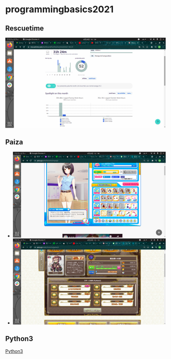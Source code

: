 # programmingbasics2021

## Rescuetime

 ![Rescuetime](./image/yoro.png)

## Paiza

 - ![oshito manaberu](./image/siku.png)
 - ![恋するハッカソン](./image/desu.png)

## Python3

  [Python3](https://github.com/itc-s21004/lesson.git)
